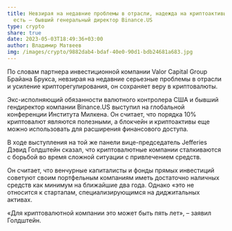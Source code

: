 ```yaml
---
title: Невзирая на недавние проблемы в отрасли, надежда на криптоактивы все еще
  есть – бывший генеральный директор Binance.US
type: crypto
share: true
date: 2023-05-03T18:49:36+03:00
author: Владимир Матвеев
img: /images/crypto/9882dab4-bdaf-40e0-90d1-bdb24681a683.jpg
---
```

По словам партнера инвестиционной компании Valor Capital Group Брайана Брукса, невзирая на недавние серьезные проблемы в отрасли и усиление крипторегулирования, он сохраняет веру в криптовалюты.

Экс-исполняющий обязанности валютного контролера США и бывший гендиректор компании Binance.US выступил на глобальной конференции Института Милкена. Он считает, что порядка 10% криптовалют являются полезными, а блокчейн и криптоактивы еще можно использовать для расширения финансового доступа.

В ходе выступления на той же панели вице-председатель Jefferies Дэвид Голдштейн сказал, что криптовалютные компании сталкиваются с борьбой во время сложной ситуации с привлечением средств.

Он считает, что венчурные капиталисты и фонды прямых инвестиций советуют своим портфельным компаниям иметь достаточно наличных средств как минимум на ближайшие два года. Однако «это не относится к стартапам, специализирующимся на диджитальных активах.

«Для криптовалютной компании это может быть пять лет», – заявил Голдштейн.